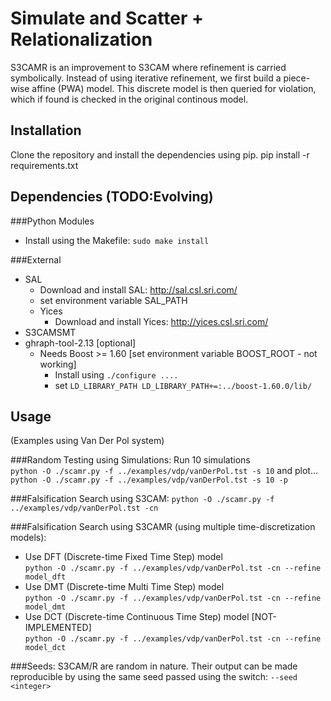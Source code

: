 Simulate and Scatter + Relationalization
===

S3CAMR is an improvement to S3CAM where refinement is carried symbolically.
Instead of using iterative refinement, we first build a piece-wise affine (PWA)
model. This discrete model is then queried for violation, which if found is
checked in the original continous model.

Installation
---
Clone the repository and install the dependencies using pip.
pip install -r requirements.txt

Dependencies (TODO:Evolving)
---
###Python Modules
- Install using the Makefile: `sudo make install`

###External
- SAL
    - Download and install SAL: http://sal.csl.sri.com/
    - set environment variable SAL_PATH
    - Yices
        - Download and install Yices: http://yices.csl.sri.com/
- S3CAMSMT
- ghraph-tool-2.13 [optional]
    - Needs Boost >= 1.60 [set environment variable BOOST_ROOT - not working]
        - Install using `./configure .... `
        - set `LD_LIBRARY_PATH LD_LIBRARY_PATH+=:../boost-1.60.0/lib/`


Usage
---
(Examples using Van Der Pol system)

###Random Testing using Simulations:
Run 10 simulations<br>
`python -O ./scamr.py -f ../examples/vdp/vanDerPol.tst -s 10`
and plot...<br>
`python -O ./scamr.py -f ../examples/vdp/vanDerPol.tst -s 10 -p`

###Falsification Search using S3CAM:
    `python -O ./scamr.py -f ../examples/vdp/vanDerPol.tst -cn`

###Falsification Search using S3CAMR (using multiple time-discretization models):
- Use DFT (Discrete-time Fixed Time Step) model<br>
    `python -O ./scamr.py -f ../examples/vdp/vanDerPol.tst -cn --refine model_dft`
- Use DMT (Discrete-time Multi Time Step) model<br>
    `python -O ./scamr.py -f ../examples/vdp/vanDerPol.tst -cn --refine model_dmt`
- Use DCT (Discrete-time Continuous Time Step) model [NOT-IMPLEMENTED]<br>
    `python -O ./scamr.py -f ../examples/vdp/vanDerPol.tst -cn --refine model_dct`

###Seeds:
    S3CAM/R are random in nature. Their output can be made reproducible by using the same seed passed using the switch: `--seed <integer>`

